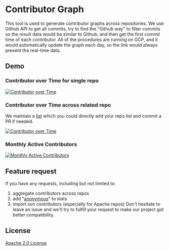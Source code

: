 # Contributor Graph

This tool is used to generate contributor graphs across repositories. We use Github API to get all commits, try to find the "Github way" to filter commits so the result data would be similar to Github, and then get the first commit time of each contributor. All of the procedures are running on GCP, and it would automatically update the graph each day, so the link would always present the real-time data.

## Demo

### Contributor over Time for single repo

[![Contributor over Time](https://contributor-overtime-api.apiseven.com/contributors-svg?chart=contributorOverTime&repo=apache/apisix)](https://www.apiseven.com/en/contributor-graph?chart=contributorOverTime&repo=apache/apisix)

### Contributor over Time across related repo

We maintain a [list](api-go/config/multi-repo.yaml) which you could directly add your repo list and commit a PR if needed.

[![Contributor over Time](https://contributor-overtime-api.apiseven.com/contributors-svg?chart=contributorOverTime&repo=apache/apisix&merge=true)](https://www.apiseven.com/en/contributor-graph?chart=contributorOverTime&repo=apache/apisix&merge=true)

### Monthly Active Contributors

[![Monthly Active Contributors](https://contributor-overtime-api.apiseven.com/contributors-svg?chart=contributorMonthlyActivity&repo=apache/apisix&merge=true)](https://www.apiseven.com/en/contributor-graph?chart=contributorMonthlyActivity&repo=apache/apisix&merge=true)

## Feature request

If you have any requests, including but not limited to:

1. aggregate contributors across repos
2. add "[anonymous](https://docs.github.com/en/rest/reference/repos#list-repository-contributors)" to stats
3. import svn contributors (especially for Apache repos)
   Don't hesitate to leave an issue and we'll try to fulfill your request to make our project got better compatibility.

## License

[Apache 2.0 License](./LICENSE)
